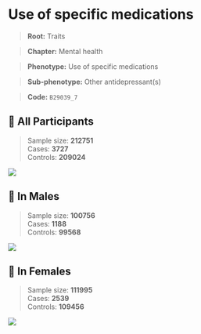 # Use of specific medications
> **Root:** Traits  

> **Chapter:** Mental health  

> **Phenotype:** Use of specific medications  

> **Sub-phenotype:** Other antidepressant(s)  

> **Code:** `B29039_7`

## 🧪 All Participants  
> Sample size: **212751**  
> Cases: **3727**  
> Controls: **209024**
<img src="/Traits/Figures/ALL/B29039_7.png"/>
<CsvTable src="/Traits_Data/ALL/LG_B29039_7.csv" label="🔍 View full results" />

## 👨 In Males  
> Sample size: **100756**  
> Cases: **1188**  
> Controls: **99568**
<img src="/Traits/Figures/Male/B29039_7.png"/>
<CsvTable src="/Traits_Data/Male/LG_B29039_7.csv" label="🔍 View full results" />

## 👩 In Females  
> Sample size: **111995**  
> Cases: **2539**  
> Controls: **109456**
<img src="/Traits/Figures/Female/B29039_7.png"/>
<CsvTable src="/Traits_Data/Female/LG_B29039_7.csv" label="🔍 View full results" />
